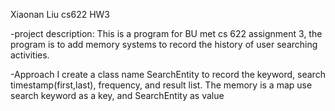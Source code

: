  Xiaonan Liu cs622 HW3
 
 -project description:
This is a program for BU met cs 622 assignment 3, the program
is to add memory systems to record the history of user searching
activities.

-Approach
I create a class name SearchEntity to record the keyword,
search timestamp(first,last), frequency, and result list.
The memory is a map use search keyword as a key, and SearchEntity as value

 